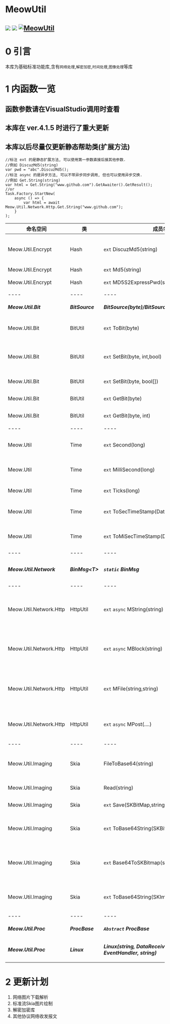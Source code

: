 # MeowUtil
![](https://img.shields.io/nuget/dt/Electronicute.Meow.Util)
![](https://img.shields.io/nuget/vpre/Electronicute.Meow.Util?label=NuGet%20Version)
[![MeowUtil](https://github.com/DavidSciMeow/PowerfulMeowLibrary/actions/workflows/Util.yml/badge.svg?branch=master)](https://github.com/DavidSciMeow/PowerfulMeowLibrary/actions/workflows/Util.yml)
-----

# 0 引言
本库为基础标准功能库,含有`网络处理`,`解密加密`,`时间处理`,`图像处理`等库

# 1 内函数一览
## 函数参数请在VisualStudio调用时查看
## 本库在 ver.4.1.5 时进行了重大更新
## 本库以后尽量仅更新静态帮助类(扩展方法)

```CSharp
//标注 ext 的是静态扩展方法, 可以使用第一参数直接后接其他参数. 
//例如 DiscuzMd5(string)
var pwd = "abc".DiscuzMd5();
//标注 async 的是异步方法, 可以不带异步同步调用, 但也可以使用异步交换. 
//例如 Get.String(string)
var html = Get.String("www.github.com").GetAwaiter().GetResult();
//or
Task.Factory.StartNew(
	async () => { 
		var html = await Meow.Util.Network.Http.Get.String("www.github.com"); 
	}
);
```

|命名空间|类|成员名|作用|
|----|----|----|----|
|Meow.Util.Encrypt|Hash|`ext` DiscuzMd5(string)|用于特殊加密Discuz的MD5|
|Meow.Util.Encrypt|Hash|`ext` Md5(string)|加密Md5|
|Meow.Util.Encrypt|Hash|`ext` MD5S2ExpressPwd(string)|Md5Salt2加密方案|
|----|----|----|----|
|***Meow.Util.Bit***|***BitSource***|***BitSource(byte)/BitSource(bool[])/BitSource()***|***比特类帮助结构体***|
|Meow.Util.Bit|BitUtil|`ext` ToBit(byte)|转换成二进制帮助类|
|Meow.Util.Bit|BitUtil|`ext` SetBit(byte, int,bool)|设置Byte的某一位到某个状态|
|Meow.Util.Bit|BitUtil|`ext` SetBit(byte, bool[])|设置Byte的所有位|
|Meow.Util.Bit|BitUtil|`ext` GetBit(byte)|获取Byte的所有位|
|Meow.Util.Bit|BitUtil|`ext` GetBit(byte, int)|获取Byte的某一位|
|----|----|----|----|
|Meow.Util|Time|`ext` Second(long)|秒制时间戳转换时间类|
|Meow.Util|Time|`ext` MilliSecond(long)|毫秒制时间戳转换时间类|
|Meow.Util|Time|`ext` Ticks(long)|Ticks转换时间类|
|Meow.Util|Time|`ext` ToSecTimeStamp(DateTime)|时间类转换成秒制时间戳|
|Meow.Util|Time|`ext` ToMiSecTimeStamp(DateTime)|时间类转换成毫秒制时间戳|
|----|----|----|----|
|***Meow.Util.Network***|***BinMsg\<T\>***|***`static` BinMsg***|***比特信息报文组织包***|
|----|----|----|----|
|Meow.Util.Network.Http|HttpUtil|`ext` `async` MString(string)| 获取某URL的字符串(通常小于83kb)|
|Meow.Util.Network.Http|HttpUtil|`ext` `async` MBlock(string)| 获取某URL的一个块(可以是gzip压缩)|
|Meow.Util.Network.Http|HttpUtil|`ext` MFile(string,string)| 获取某个URL的一个文件(当作文件下载)|
|Meow.Util.Network.Http|HttpUtil|`ext` `async` MPost(....)| 朝某个URL进行一次POST|
|----|----|----|----|
|Meow.Util.Imaging|Skia|FileToBase64(string)| 将文件转换成Base64格式|
|Meow.Util.Imaging|Skia|Read(string)| 读取一个文件|
|Meow.Util.Imaging|Skia|`ext` Save(SKBitMap,string,Format,int)| 保存一个文件|
|Meow.Util.Imaging|Skia|`ext` ToBase64String(SKBitMap)| 转换一个SKbitmap到Base64|
|Meow.Util.Imaging|Skia|`ext` Base64ToSKBitmap(string)| 转换一个base64编码字符串到SKbitmap|
|Meow.Util.Imaging|Skia|`ext` ToBase64String(SKImage)| 转换一个SKImage到Base64|
|----|----|----|----|
|***Meow.Util.Proc***|***ProcBase***|***`Abstract` ProcBase***|***程序组基类***|
|***Meow.Util.Proc***|***Linux***|***Linux(string, DataReceivedEventHandler, EventHandler, string)***|***创建Linux进程监视组***|

# 2 更新计划
1. 网络图片下载解析  
1. 标准流Skia图片绘制  
1. 解密加密库  
1. 其他协议网络收发报文  
